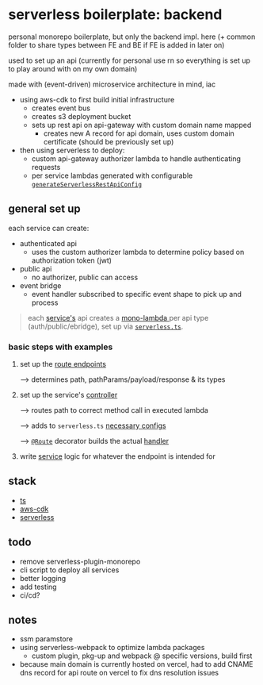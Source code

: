# serverless boilerplate: backend

personal monorepo boilerplate, but only the backend impl. here (+ common folder to share types between FE and BE if FE is added in later on)

used to set up an api (currently for personal use rn so everything is set up to play around with on my own domain)

made with (event-driven) microservice architecture in mind, iac

- using aws-cdk to first build initial infrastructure
  + creates event bus
  + creates s3 deployment bucket
  + sets up rest api on api-gateway with custom domain name mapped
    - creates new A record for api domain, uses custom domain certificate (should be previously set up)
- then using serverless to deploy:
  + custom api-gateway authorizer lambda to handle authenticating requests
  + per service lambdas generated with configurable [`generateServerlessRestApiConfig`](https://github.com/hungrypc/serverless-boilerplate-backend/blob/master/packages/backend/lib/serverless-framework/src/generate-serverless-config.ts)

## general set up
each service can create:
- authenticated api
  + uses the custom authorizer lambda to determine policy based on authorization token (jwt)
- public api
  + no authorizer, public can access
- event bridge
  + event handler subscribed to specific event shape to pick up and process

> each [service's](https://github.com/hungrypc/serverless-boilerplate-backend/tree/master/packages/backend/services) api creates a [mono-lambda ](https://dev.to/aws-builders/the-what-why-and-when-of-mono-lambda-vs-single-function-apis-5cig) per api type (auth/public/ebridge), set up via [`serverless.ts`](https://github.com/hungrypc/serverless-boilerplate-backend/blob/master/packages/backend/services/user/serverless.ts).

### basic steps with examples
1. set up the [route endpoints](https://github.com/hungrypc/serverless-boilerplate-backend/blob/master/packages/common/services/user/src/api-definition/public-api/routes.ts)

    --> determines path, pathParams/payload/response & its types
2. set up the service's [controller](https://github.com/hungrypc/serverless-boilerplate-backend/blob/master/packages/backend/services/user/src/handlers/public-api/user-controller.ts)

    --> routes path to correct method call in executed lambda

    --> adds to `serverless.ts` [necessary configs](https://github.com/hungrypc/serverless-boilerplate-backend/blob/master/packages/backend/lib/serverless-framework/src/default-config/functions/rest-api-proxy.ts)

    --> [`@Route`](https://github.com/hungrypc/serverless-boilerplate-backend/blob/master/packages/backend/lib/backend-framework/src/api-definition-router/route.ts) decorator builds the actual [handler](https://github.com/hungrypc/serverless-boilerplate-backend/blob/master/packages/backend/lib/backend-framework/src/api-definition-router/build-handler.ts)
3. write [service](https://github.com/hungrypc/serverless-boilerplate-backend/blob/master/packages/backend/services/user/src/services/user/service.ts) logic for whatever the endpoint is intended for

## stack
- [ts](https://www.typescriptlang.org/)
- [aws-cdk](https://github.com/aws/aws-cdk)
- [serverless](https://www.serverless.com/)

## todo
- remove serverless-plugin-monorepo
- cli script to deploy all services
- better logging
- add testing
- ci/cd?

## notes
- ssm paramstore
- using serverless-webpack to optimize lambda packages
  + custom plugin, pkg-up and webpack @ specific versions, build first
- because main domain is currently hosted on vercel, had to add CNAME dns record for api route on vercel to fix dns resolution issues
